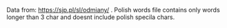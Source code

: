 Data from: https://sjp.pl/sl/odmiany/ .
Polish words file contains only words longer than 3 char and doesnt include polish specila chars.
